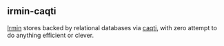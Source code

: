 irmin-caqti
-----------

[Irmin](https://irmin.org) stores backed by relational databases
via [caqti](https://github.com/paurkedal/ocaml-caqti), with zero attempt to do
anything efficient or clever.